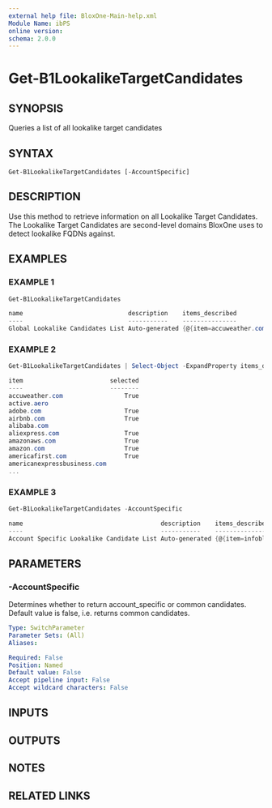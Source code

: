 ```yaml
---
external help file: BloxOne-Main-help.xml
Module Name: ibPS
online version:
schema: 2.0.0
---
```


# Get-B1LookalikeTargetCandidates

## SYNOPSIS
Queries a list of all lookalike target candidates

## SYNTAX

```
Get-B1LookalikeTargetCandidates [-AccountSpecific]
```

## DESCRIPTION
Use this method to retrieve information on all Lookalike Target Candidates.
The Lookalike Target Candidates are second-level domains BloxOne uses to detect lookalike FQDNs against.

## EXAMPLES

### EXAMPLE 1
```powershell
Get-B1LookalikeTargetCandidates

name                             description    items_described                                                                                                                     item_count
----                             -----------    ---------------                                                                                                                     ----------
Global Lookalike Candidates List Auto-generated {@{item=accuweather.com; selected=True}, @{item=active.aero}, @{item=adobe.com; selected=True}, @{item=airbnb.com; selected=True}…}        123
```

### EXAMPLE 2
```powershell
Get-B1LookalikeTargetCandidates | Select-Object -ExpandProperty items_described

item                        selected
----                        --------
accuweather.com                 True
active.aero
adobe.com                       True
airbnb.com                      True
alibaba.com
aliexpress.com                  True
amazonaws.com                   True
amazon.com                      True
americafirst.com                True
americanexpressbusiness.com
...
```

### EXAMPLE 3
```powershell
Get-B1LookalikeTargetCandidates -AccountSpecific

name                                      description    items_described                                                item_count
----                                      -----------    ---------------                                                ----------
Account Specific Lookalike Candidate List Auto-generated {@{item=infoblox.com; selected=True; query_count_daily=28350}}          1
```

## PARAMETERS

### -AccountSpecific
Determines whether to return account_specific or common candidates.
Default value is false, i.e.
returns common candidates.

```yaml
Type: SwitchParameter
Parameter Sets: (All)
Aliases:

Required: False
Position: Named
Default value: False
Accept pipeline input: False
Accept wildcard characters: False
```

## INPUTS

## OUTPUTS

## NOTES

## RELATED LINKS
